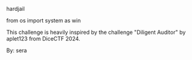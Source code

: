 hardjail

from os import system as win

This challenge is heavily inspired by the challenge "Diligent Auditor" by aplet123 from DiceCTF 2024.

By:
sera
